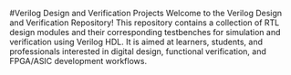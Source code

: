 #Verilog Design and Verification Projects
Welcome to the Verilog Design and Verification Repository!
This repository contains a collection of RTL design modules and their corresponding testbenches for simulation and verification using Verilog HDL. It is aimed at learners, students, and professionals interested in digital design, functional verification, and FPGA/ASIC development workflows.

